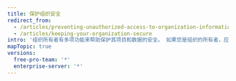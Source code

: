 ```yaml
---
title: 保护组织安全
redirect_from:
  - /articles/preventing-unauthorized-access-to-organization-information/
  - /articles/keeping-your-organization-secure
intro: '组织所有者有多项功能来帮助保护其项目和数据的安全。 如果您是组织的所有者，应定期检查组织的审核日志、成员 2FA 状态和应用程序设置，以确保没有未授权或恶意的活动。'
mapTopic: true
versions:
  free-pro-team: '*'
  enterprise-server: '*'
---
```


